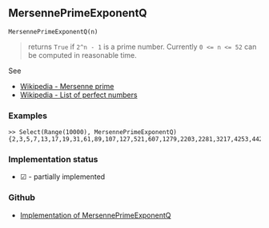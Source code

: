 ## MersennePrimeExponentQ

```
MersennePrimeExponentQ(n)
```

> returns `True` if `2^n - 1` is a prime number. Currently `0 <= n <= 52` can be computed in reasonable time.

See
* [Wikipedia - Mersenne prime](https://en.wikipedia.org/wiki/Mersenne_prime)
* [Wikipedia - List of perfect numbers](https://en.wikipedia.org/wiki/List_of_perfect_numbers)

### Examples

```
>> Select(Range(10000), MersennePrimeExponentQ)
{2,3,5,7,13,17,19,31,61,89,107,127,521,607,1279,2203,2281,3217,4253,4423,9689,9941}
```






### Implementation status

* &#x2611; - partially implemented

### Github

* [Implementation of MersennePrimeExponentQ](https://github.com/axkr/symja_android_library/blob/master/symja_android_library/matheclipse-core/src/main/java/org/matheclipse/core/builtin/NumberTheory.java#L3881) 
